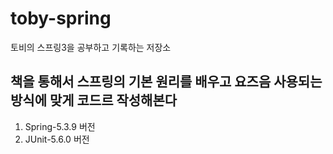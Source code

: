 # toby-spring
토비의 스프링3을 공부하고 기록하는 저장소

## 책을 통해서 스프링의 기본 원리를 배우고 요즈음 사용되는 방식에 맞게 코드르 작성해본다
1. Spring-5.3.9 버전
2. JUnit-5.6.0 버전

